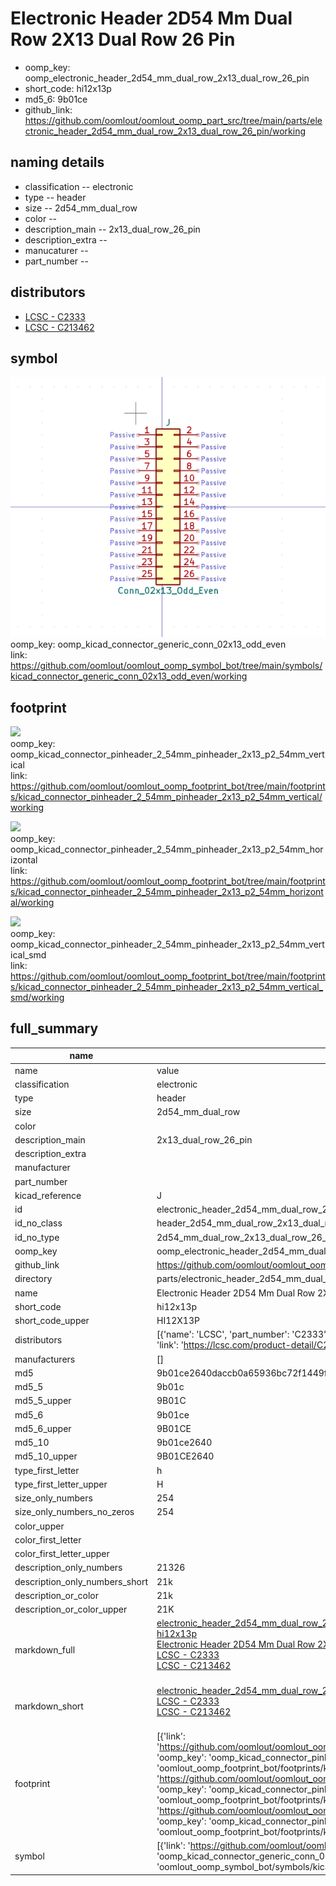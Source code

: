 # Electronic Header 2D54 Mm Dual Row 2X13 Dual Row 26 Pin

  
* oomp_key: oomp_electronic_header_2d54_mm_dual_row_2x13_dual_row_26_pin 
* short_code: hi12x13p
* md5_6: 9b01ce  
* github_link: https://github.com/oomlout/oomlout_oomp_part_src/tree/main/parts/electronic_header_2d54_mm_dual_row_2x13_dual_row_26_pin/working  
## naming details
* classification -- electronic
* type -- header
* size -- 2d54_mm_dual_row
* color -- 
* description_main -- 2x13_dual_row_26_pin
* description_extra -- 
* manucaturer -- 
* part_number -- 

## distributors
* [LCSC - C2333](https://lcsc.com/product-detail/C2333.html)  
* [LCSC - C213462](https://lcsc.com/product-detail/C213462.html)  


## symbol

![](symbol/0/working/working_600.png)  
oomp_key: oomp_kicad_connector_generic_conn_02x13_odd_even  
link: https://github.com/oomlout/oomlout_oomp_symbol_bot/tree/main/symbols/kicad_connector_generic_conn_02x13_odd_even/working  

## footprint

![](footprint/0/working/working_600.png)  
oomp_key: oomp_kicad_connector_pinheader_2_54mm_pinheader_2x13_p2_54mm_vertical  
link: https://github.com/oomlout/oomlout_oomp_footprint_bot/tree/main/footprints/kicad_connector_pinheader_2_54mm_pinheader_2x13_p2_54mm_vertical/working  

![](footprint/0/working/working_600.png)  
oomp_key: oomp_kicad_connector_pinheader_2_54mm_pinheader_2x13_p2_54mm_horizontal  
link: https://github.com/oomlout/oomlout_oomp_footprint_bot/tree/main/footprints/kicad_connector_pinheader_2_54mm_pinheader_2x13_p2_54mm_horizontal/working  

![](footprint/0/working/working_600.png)  
oomp_key: oomp_kicad_connector_pinheader_2_54mm_pinheader_2x13_p2_54mm_vertical_smd  
link: https://github.com/oomlout/oomlout_oomp_footprint_bot/tree/main/footprints/kicad_connector_pinheader_2_54mm_pinheader_2x13_p2_54mm_vertical_smd/working  

## full_summary
| name | value | 
| --- | --- | 
| name | value | 
| classification | electronic | 
| type | header | 
| size | 2d54_mm_dual_row | 
| color |  | 
| description_main | 2x13_dual_row_26_pin | 
| description_extra |  | 
| manufacturer |  | 
| part_number |  | 
| kicad_reference | J | 
| id | electronic_header_2d54_mm_dual_row_2x13_dual_row_26_pin | 
| id_no_class | header_2d54_mm_dual_row_2x13_dual_row_26_pin | 
| id_no_type | 2d54_mm_dual_row_2x13_dual_row_26_pin | 
| oomp_key | oomp_electronic_header_2d54_mm_dual_row_2x13_dual_row_26_pin | 
| github_link | https://github.com/oomlout/oomlout_oomp_part_src/tree/main/parts/electronic_header_2d54_mm_dual_row_2x13_dual_row_26_pin/working | 
| directory | parts/electronic_header_2d54_mm_dual_row_2x13_dual_row_26_pin | 
| name | Electronic Header 2D54 Mm Dual Row 2X13 Dual Row 26 Pin | 
| short_code | hi12x13p | 
| short_code_upper | HI12X13P | 
| distributors | [{'name': 'LCSC', 'part_number': 'C2333', 'link': 'https://lcsc.com/product-detail/C2333.html', 'id': 'distributor_lcsc'}, {'name': 'LCSC', 'part_number': 'C213462', 'link': 'https://lcsc.com/product-detail/C213462.html', 'id': 'distributor_lcsc'}] | 
| manufacturers | [] | 
| md5 | 9b01ce2640daccb0a65936bc72f1449f | 
| md5_5 | 9b01c | 
| md5_5_upper | 9B01C | 
| md5_6 | 9b01ce | 
| md5_6_upper | 9B01CE | 
| md5_10 | 9b01ce2640 | 
| md5_10_upper | 9B01CE2640 | 
| type_first_letter | h | 
| type_first_letter_upper | H | 
| size_only_numbers | 254 | 
| size_only_numbers_no_zeros | 254 | 
| color_upper |  | 
| color_first_letter |  | 
| color_first_letter_upper |  | 
| description_only_numbers | 21326 | 
| description_only_numbers_short | 21k | 
| description_or_color | 21k | 
| description_or_color_upper | 21K | 
| markdown_full | [electronic_header_2d54_mm_dual_row_2x13_dual_row_26_pin](https://github.com/oomlout/oomlout_oomp_part_src/tree/main/parts/electronic_header_2d54_mm_dual_row_2x13_dual_row_26_pin/working)<br>[hi12x13p](https://github.com/oomlout/oomlout_oomp_part_src/tree/main/parts/electronic_header_2d54_mm_dual_row_2x13_dual_row_26_pin/working)<br>[Electronic Header 2D54 Mm Dual Row 2X13 Dual Row 26 Pin](https://github.com/oomlout/oomlout_oomp_part_src/tree/main/parts/electronic_header_2d54_mm_dual_row_2x13_dual_row_26_pin/working)<br>[LCSC - C2333<br>](https://lcsc.com/product-detail/C2333.html)[LCSC - C213462<br>](https://lcsc.com/product-detail/C213462.html)<br> | 
| markdown_short | [electronic_header_2d54_mm_dual_row_2x13_dual_row_26_pin](https://github.com/oomlout/oomlout_oomp_part_src/tree/main/parts/electronic_header_2d54_mm_dual_row_2x13_dual_row_26_pin/working)<br>[LCSC - C2333<br>](https://lcsc.com/product-detail/C2333.html)[LCSC - C213462<br>](https://lcsc.com/product-detail/C213462.html)<br> | 
| footprint | [{'link': 'https://github.com/oomlout/oomlout_oomp_footprint_bot/tree/main/foootprntss/kicad_connector_pinheader_2_54mm_pinheader_2x13_p2_54mm_vertical', 'oomp_key': 'oomp_kicad_connector_pinheader_2_54mm_pinheader_2x13_p2_54mm_vertical', 'directory': 'oomlout_oomp_footprint_bot/footprints/kicad_connector_pinheader_2_54mm_pinheader_2x13_p2_54mm_vertical//working/working.kicad_mod'}, {'link': 'https://github.com/oomlout/oomlout_oomp_footprint_bot/tree/main/foootprntss/kicad_connector_pinheader_2_54mm_pinheader_2x13_p2_54mm_horizontal', 'oomp_key': 'oomp_kicad_connector_pinheader_2_54mm_pinheader_2x13_p2_54mm_horizontal', 'directory': 'oomlout_oomp_footprint_bot/footprints/kicad_connector_pinheader_2_54mm_pinheader_2x13_p2_54mm_horizontal//working/working.kicad_mod'}, {'link': 'https://github.com/oomlout/oomlout_oomp_footprint_bot/tree/main/foootprntss/kicad_connector_pinheader_2_54mm_pinheader_2x13_p2_54mm_vertical_smd', 'oomp_key': 'oomp_kicad_connector_pinheader_2_54mm_pinheader_2x13_p2_54mm_vertical_smd', 'directory': 'oomlout_oomp_footprint_bot/footprints/kicad_connector_pinheader_2_54mm_pinheader_2x13_p2_54mm_vertical_smd//working/working.kicad_mod'}] | 
| symbol | [{'link': 'https://github.com/oomlout/oomlout_oomp_symbol_bot/tree/main/symbols/kicad_connector_generic_conn_02x13_odd_even', 'oomp_key': 'oomp_kicad_connector_generic_conn_02x13_odd_even', 'directory': 'oomlout_oomp_symbol_bot/symbols/kicad_connector_generic_conn_02x13_odd_even//working/working.kicad_sym'}] | 
